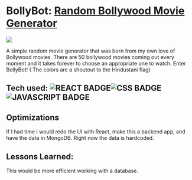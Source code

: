 # BollyBot: <a href="https://react-bollybot.netlify.app/" target="_blank">Random Bollywood Movie Generator</a>
<a href="https://react-bollybot.netlify.app/" target="_blank"><img src="https://media.giphy.com/media/0cjvC1BRacO39R3Svr/giphy.gif" /></a>

A simple random movie generator that was born from my own love of Bollywood movies. There are 50 bollywood movies coming out every moment and it takes forever to choose an appropriate one to watch. Enter BollyBot! ( The colors are a shoutout to the Hindustani flag)

## Tech used: ![REACT BADGE](https://img.shields.io/static/v1?label=|&message=REACT&color=23555f&style=plastic&logo=react)![CSS BADGE](https://img.shields.io/static/v1?label=|&message=CSS3&color=285f65&style=plastic&logo=css3)![JAVASCRIPT BADGE](https://img.shields.io/static/v1?label=|&message=JAVASCRIPT&color=3c7f5d&style=plastic&logo=javascript)



## Optimizations
If I had time I would redo the UI with React, make this a backend app, and have the data in MongoDB. Right now the data is hardcoded.

## Lessons Learned:

This would be more efficient working with a database.
